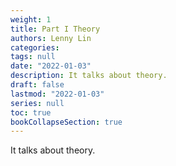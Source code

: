 ```yaml
---
weight: 1
title: Part I Theory
authors: Lenny Lin
categories:
tags: null
date: "2022-01-03"
description: It talks about theory.
draft: false
lastmod: "2022-01-03"
series: null
toc: true
bookCollapseSection: true
---
```


It talks about theory.

<!--more-->

